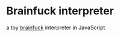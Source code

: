 # Brainfuck interpreter

a toy [brainfuck](https://en.wikipedia.org/wiki/Brainfuck) interpreter in JavaScript.

